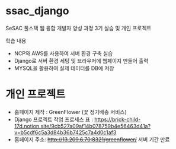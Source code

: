 # ssac_django

SeSAC 풀스택 웹 융합 개발자 양성 과정 3기 실습 및 개인 프로젝트

학습 내용
- NCP와 AWS를 사용하여 서버 환경 구축 실습
- Django로 서버 환경 세팅 및 브라우저에 웹페이지 만들어 출력
- MYSQL을 활용하여 실제 데이터를 DB에 저장

# 개인 프로젝트
- 홈페이지 제작 : GreenFlower (꽃 정기배송 서비스)
- Django 프로젝트 작업 프로세스 표 : https://brick-child-17d.notion.site/9cb527a09af14b078759b4e56463d41a?v=b5cdf6c5a3d84b36b7425c7a4d0c1af3
- 홈페이지 주소: ~~http://13.209.6.70:8321/greenflower/~~ 서버 기간 만료
